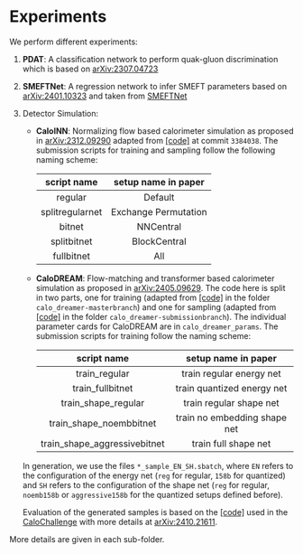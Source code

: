 # Experiments

We perform different experiments:

1. **PDAT**: A classification network to perform quak-gluon discrimination which is based on [arXiv:2307.04723](https://arxiv.org/abs/2307.04723)
2. **SMEFTNet**: A regression network to infer SMEFT parameters based on [arXiv:2401.10323](https://arxiv.org/abs/2401.10323) and taken from [SMEFTNet](https://github.com/HephyAnalysisSW/SMEFTNet/tree/master/)
3. Detector Simulation:
    - **CaloINN**: Normalizing flow based calorimeter simulation as proposed in [arXiv:2312.09290](https://arxiv.org/abs/2312.09290) adapted from [[code]](https://github.com/heidelberg-hepml/CaloINN) at commit `3384038`. 
      The submission scripts for training and sampling follow the following naming scheme:

      | script name | setup name in paper |
      | :---------: | :-----------------: |
      | regular     | Default             |
      | splitregularnet | Exchange Permutation | 
      | bitnet | NNCentral |
      | splitbitnet | BlockCentral |
      | fullbitnet | All |

    - **CaloDREAM**: Flow-matching and transformer based calorimeter simulation as proposed in [arXiv:2405.09629](https://arxiv.org/abs/2405.09629). The code here is split in two parts, one for training (adapted from [[code]](https://github.com/luigifvr/calo_dreamer/tree/master) in the folder `calo_dreamer-masterbranch`) and one for sampling (adapted from [[code]](https://github.com/luigifvr/calo_dreamer/tree/submission) in the folder `calo_dreamer-submissionbranch`). 
      The individual parameter cards for CaloDREAM are in `calo_dreamer_params`. The submission scripts for training follow the naming scheme:

      | script name | setup name in paper |
      | :---------: | :-----------------: |
      | train_regular | train regular energy net |
      | train_fullbitnet | train quantized energy net |
      | train_shape_regular | train regular shape net |
      | train_shape_noembbitnet | train no embedding shape net |
      | train_shape_aggressivebitnet | train full shape net |

    In generation, we use the files `*_sample_EN_SH.sbatch`, where `EN` refers to the configuration of the energy net (`reg` for regular, `158b` for quantized) and `SH` refers to the configuration of the shape net (`reg` for regular, `noemb158b` or `aggressive158b` for the quantized setups defined before).

    Evaluation of the generated samples is based on the [[code]](https://github.com/CaloChallenge/homepage/blob/more_evaluations/code/evaluate.py) used in the [CaloChallenge](https://calochallenge.github.io/homepage/) with more details at [arXiv:2410.21611](https://arxiv.org/abs/2410.21611).

More details are given in each sub-folder.
